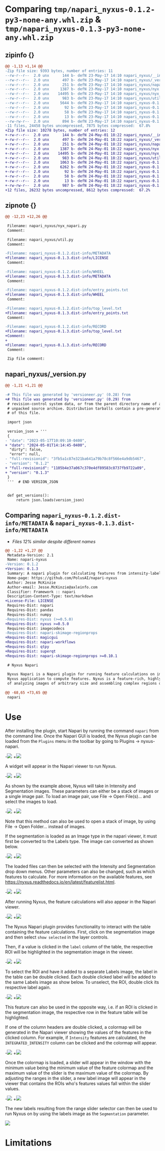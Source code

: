 # Comparing `tmp/napari_nyxus-0.1.2-py3-none-any.whl.zip` & `tmp/napari_nyxus-0.1.3-py3-none-any.whl.zip`

## zipinfo {}

```diff
@@ -1,13 +1,14 @@
-Zip file size: 9393 bytes, number of entries: 11
--rw-r--r--  2.0 unx      144 b- defN 23-May-17 14:10 napari_nyxus/__init__.py
--rw-r--r--  2.0 unx      497 b- defN 23-May-17 14:10 napari_nyxus/_version.py
--rw-r--r--  2.0 unx      251 b- defN 23-May-17 14:10 napari_nyxus/napari.yaml
--rw-r--r--  2.0 unx     1387 b- defN 23-May-17 14:10 napari_nyxus/nyx.py
--rw-r--r--  2.0 unx    14495 b- defN 23-May-17 14:10 napari_nyxus/nyx_napari.py
--rw-r--r--  2.0 unx      983 b- defN 23-May-17 14:10 napari_nyxus/util.py
--rw-r--r--  2.0 unx     5644 b- defN 23-May-17 14:10 napari_nyxus-0.1.2.dist-info/METADATA
--rw-r--r--  2.0 unx       92 b- defN 23-May-17 14:10 napari_nyxus-0.1.2.dist-info/WHEEL
--rw-r--r--  2.0 unx       58 b- defN 23-May-17 14:10 napari_nyxus-0.1.2.dist-info/entry_points.txt
--rw-r--r--  2.0 unx       13 b- defN 23-May-17 14:10 napari_nyxus-0.1.2.dist-info/top_level.txt
--rw-rw-r--  2.0 unx      894 b- defN 23-May-17 14:10 napari_nyxus-0.1.2.dist-info/RECORD
-11 files, 24458 bytes uncompressed, 7875 bytes compressed:  67.8%
+Zip file size: 10278 bytes, number of entries: 12
+-rw-r--r--  2.0 unx      144 b- defN 24-May-01 18:22 napari_nyxus/__init__.py
+-rw-r--r--  2.0 unx      497 b- defN 24-May-01 18:22 napari_nyxus/_version.py
+-rw-r--r--  2.0 unx      251 b- defN 24-May-01 18:22 napari_nyxus/napari.yaml
+-rw-r--r--  2.0 unx     1387 b- defN 24-May-01 18:22 napari_nyxus/nyx.py
+-rw-r--r--  2.0 unx    14495 b- defN 24-May-01 18:22 napari_nyxus/nyx_napari.py
+-rw-r--r--  2.0 unx      983 b- defN 24-May-01 18:22 napari_nyxus/util.py
+-rw-r--r--  2.0 unx     1063 b- defN 24-May-01 18:22 napari_nyxus-0.1.3.dist-info/LICENSE
+-rw-r--r--  2.0 unx     6262 b- defN 24-May-01 18:22 napari_nyxus-0.1.3.dist-info/METADATA
+-rw-r--r--  2.0 unx       92 b- defN 24-May-01 18:22 napari_nyxus-0.1.3.dist-info/WHEEL
+-rw-r--r--  2.0 unx       58 b- defN 24-May-01 18:22 napari_nyxus-0.1.3.dist-info/entry_points.txt
+-rw-r--r--  2.0 unx       13 b- defN 24-May-01 18:22 napari_nyxus-0.1.3.dist-info/top_level.txt
+-rw-rw-r--  2.0 unx      987 b- defN 24-May-01 18:22 napari_nyxus-0.1.3.dist-info/RECORD
+12 files, 26232 bytes uncompressed, 8612 bytes compressed:  67.2%
```

## zipnote {}

```diff
@@ -12,23 +12,26 @@
 
 Filename: napari_nyxus/nyx_napari.py
 Comment: 
 
 Filename: napari_nyxus/util.py
 Comment: 
 
-Filename: napari_nyxus-0.1.2.dist-info/METADATA
+Filename: napari_nyxus-0.1.3.dist-info/LICENSE
 Comment: 
 
-Filename: napari_nyxus-0.1.2.dist-info/WHEEL
+Filename: napari_nyxus-0.1.3.dist-info/METADATA
 Comment: 
 
-Filename: napari_nyxus-0.1.2.dist-info/entry_points.txt
+Filename: napari_nyxus-0.1.3.dist-info/WHEEL
 Comment: 
 
-Filename: napari_nyxus-0.1.2.dist-info/top_level.txt
+Filename: napari_nyxus-0.1.3.dist-info/entry_points.txt
 Comment: 
 
-Filename: napari_nyxus-0.1.2.dist-info/RECORD
+Filename: napari_nyxus-0.1.3.dist-info/top_level.txt
+Comment: 
+
+Filename: napari_nyxus-0.1.3.dist-info/RECORD
 Comment: 
 
 Zip file comment:
```

## napari_nyxus/_version.py

```diff
@@ -1,21 +1,21 @@
 
-# This file was generated by 'versioneer.py' (0.28) from
+# This file was generated by 'versioneer.py' (0.29) from
 # revision-control system data, or from the parent directory name of an
 # unpacked source archive. Distribution tarballs contain a pre-generated copy
 # of this file.
 
 import json
 
 version_json = '''
 {
- "date": "2023-05-17T10:09:10-0400",
+ "date": "2024-05-01T14:14:45-0400",
  "dirty": false,
  "error": null,
- "full-revisionid": "3fb5a1c87e321ba641a79b78c8f566e4a9db5467",
- "version": "0.1.2"
+ "full-revisionid": "1105b4e37a067c370e4df89583c8737fb9722a09",
+ "version": "0.1.3"
 }
 '''  # END VERSION_JSON
 
 
 def get_versions():
     return json.loads(version_json)
```

## Comparing `napari_nyxus-0.1.2.dist-info/METADATA` & `napari_nyxus-0.1.3.dist-info/METADATA`

 * *Files 12% similar despite different names*

```diff
@@ -1,22 +1,27 @@
 Metadata-Version: 2.1
 Name: napari-nyxus
-Version: 0.1.2
+Version: 0.1.3
 Summary: A napari plugin for calculating features from intensity-label image data
 Home-page: https://github.com/PolusAI/napari-nyxus
 Author: Jesse McKinzie
 Author-email: Jesse.McKinzie@axleinfo.com
 Classifier: Framework :: napari
 Description-Content-Type: text/markdown
+License-File: LICENSE
 Requires-Dist: napari
 Requires-Dist: pandas
 Requires-Dist: numpy
-Requires-Dist: nyxus (>=0.5.0)
+Requires-Dist: nyxus >=0.5.0
 Requires-Dist: imagecodecs
-Requires-Dist: napari-skimage-regionprops
+Requires-Dist: magicgui
+Requires-Dist: napari-workflows
+Requires-Dist: qtpy
+Requires-Dist: superqt
+Requires-Dist: napari-skimage-regionprops >=0.10.1
 
 # Nyxus Napari
 
 Nyxus Napari is a Napari plugin for running feature calculations on image-segmentation image pairs, using the
 Nyxus application to compute features. Nyxus is a feature-rich, highly optimized, Python/C++ application capable 
 of analyzing images of arbitrary size and assembling complex regions of interest (ROIs) split across multiple image tiles and files. 
 
@@ -68,65 +73,65 @@
 napari
 ````
 
 # Use
 After installing the plugin, start Napari by running the command `napari` from the command line. Once the Napari 
 GUI is loaded, the Nyxus plugin can be loaded from the `Plugins` menu in the toolbar by going to Plugins -> nyxus-napari.
 
-![](docs/source/img/plugin_menu.png)
+![](https://github.com/PolusAI/napari-nyxus/raw/main/docs/source/img/plugin_menu.png)
 
 A widget will appear in the Napari viewer to run Nyxus.
 
-![](docs/source/img/nyxus_loaded.png)
+![](https://github.com/PolusAI/napari-nyxus/raw/main/docs/source/img/nyxus_loaded.png)
 
 As shown by the example above, Nyxus will take in Intensity and Segmentation images. These parameters can either be a stack
 of images or a single image pair. To load an image pair, use File -> Open File(s)... and select the images to load.
 
-![](docs/source/img/open_image.png)
+![](https://github.com/PolusAI/napari-nyxus/raw/main/docs/source/img/open_image.png)
 
 
 Note that this method can also be used to open a stack of image, by using File -> Open Folder... instead of images. 
 
 If the segmentation is loaded as an Image type in the napari viewer, it must first be converted to the Labels type. The image can converted as shown below.
 
-![](docs/source/img/convert_to_labels.png)
+![](https://github.com/PolusAI/napari-nyxus/raw/main/docs/source/img/convert_to_labels.png)
 
 The loaded files can then be selected with the Intensity and Segmentation drop down menus. Other parameters can also be changed,
 such as which features to calculate. For more information on the available features, see https://nyxus.readthedocs.io/en/latest/featurelist.html.
 
-![](docs/source/img/setup_calculation.png)
+![](https://github.com/PolusAI/napari-nyxus/raw/main/docs/source/img/setup_calculation.png)
 
 After running Nyxus, the feature calculations will also appear in the Napari viewer.
 
-![](docs/source/img/feature_results.png)
+![](https://github.com/PolusAI/napari-nyxus/raw/main/docs/source/img/feature_results.png)
 
 The Nyxus Napari plugin provides functionality to interact with the table containing the feature calculations. First, click on the segmentation image and then select `show selected` in the layer controls. 
 
 
 Then, if a value is clicked in the `label` column of the table, the respective ROI will be highlighted in the segmentation image in the viewer.
 
-![](docs/source/img/click_label.png)
+![](https://github.com/PolusAI/napari-nyxus/raw/main/docs/source/img/click_label.png)
 
 To select the ROI and have it added to a separate Labels image, the label in the table can be double clicked. Each double clicked label will be added to the same Labels image as show below. To unselect, the ROI, double click its respective label again.
 
-![](docs/source/img/double_click_label.png)
+![](https://github.com/PolusAI/napari-nyxus/raw/main/docs/source/img/double_click_label.png)
 
 This feature can also be used in the opposite way, i.e. if an ROI is clicked in the segmentation image, the respective row in the 
 feature table will be highlighted.
 
 If one of the column headers are double clicked, a colormap will be generated in the Napari viewer showing the values of the features in the clicked
 column. For example, if `Intensity` features are calculated, the `INTEGRATED_INTENSITY` column can be clicked and the colormap will appear.
 
-![](docs/source/img/feature_colormap.png)
+![](https://github.com/PolusAI/napari-nyxus/raw/main/docs/source/img/feature_colormap.png)
 
 Once the colormap is loaded, a slider will appear in the window with the minimum value being the minimum value of the feature colormap and the 
 maximum value of the slider is the maximum value of the colormap. By adjusting the ranges in the slider, a new label image will appear in the viewer
 that contains the ROIs who's features values fall within the slider values.
 
-![](docs/source/img/slider_feature.png)
+![](https://github.com/PolusAI/napari-nyxus/raw/main/docs/source/img/slider_feature.png)
 
 The new labels resulting from the range slider selector can then be used to run Nyxus on by using the labels image as the `Segmentation` parameter.
 
 ![](docs/source/img/run_on_colormap_labels.png)
 
 # Limitations
```

